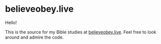 # believeobey.live

Hello!

This is the source for my Bible studies at [believeobey.live](believeobey.live).
Feel free to look around and admire the code.
